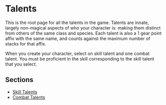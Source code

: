 # Talents

This is the root page for all the talents in the game. Talents are innate, largely non-magical aspects of who your character is: making them distinct from others of the same class and species.
Each talent is also a 1 gear point affix with the same name, and counts against the maximum number of stacks for that affix.

When you create your character, select on skill talent and one combat talent. You must be proficient in the skill corresponding to the skill talent that you select.

## Sections 

- [Skill Talents](character-options/talents/skill-talents.md)
- [Combat Talents](character-options/talents/combat-talents.md)
